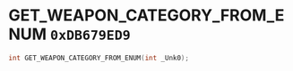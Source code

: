 # GET_WEAPON_CATEGORY_FROM_ENUM `0xDB679ED9`

```cpp
int GET_WEAPON_CATEGORY_FROM_ENUM(int _Unk0);
```